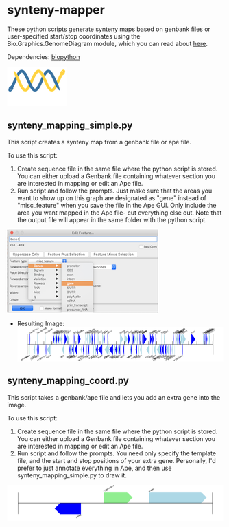 # synteny-mapper
These python scripts generate synteny maps based on genbank files or user-specified start/stop coordinates using the Bio.Graphics.GenomeDiagram module, which you can read about [here](https://biopython-cn.readthedocs.io/zh_CN/latest/en/chr17.html). 

Dependencies: [biopython](https://biopython.org/)

![biopython-logo](https://raw.githubusercontent.com/amcrabtree/synteny-mapper/master/images/biopython_logo_white.png)


synteny_mapping_simple.py
------------
This script creates a synteny map from a genbank file or ape file. 

To use this script:
  1. Create sequence file in the same file where the python script is stored. You can either upload a Genbank file containing whatever section you are interested in mapping or edit an Ape file. 
  2. Run script and follow the prompts. Just make sure that the areas you want to show up on this graph are designated as "gene" instead of "misc_feature" when you save the file in the Ape GUI. Only include the area you want mapped in the Ape file- cut everything else out. Note that the output file will appear in the same folder with the python script.
  
  ![ape_prompt.png](https://raw.githubusercontent.com/amcrabtree/synteny-mapper/master/images/ape_prompt.png)

* Resulting Image:
![NC_001133.9.gb_map.png](https://raw.githubusercontent.com/amcrabtree/synteny-mapper/master/images/NC_001133.9.gb_map.png)


synteny_mapping_coord.py
------------
This script takes a genbank/ape file and lets you add an extra gene into the image. 

To use this script:
  1. Create sequence file in the same file where the python script is stored. You can either upload a Genbank file containing whatever section you are interested in mapping or edit an Ape file. 
  2. Run script and follow the prompts. You need only specify the template file, and the start and stop positions of your extra gene. Personally, I'd prefer to just annotate everything in Ape, and then use synteny_mapping_simple.py to draw it. 

![ToxinSeq.gb_map.png](https://raw.githubusercontent.com/amcrabtree/synteny-mapper/master/images/ToxinSeq.gb_map.png)
